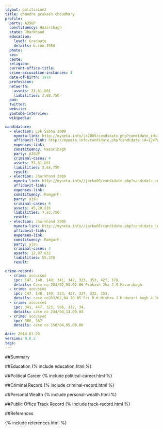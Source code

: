```yaml
---
layout: politician2
title: chandra prakash choudhary
profile: 
  party: AJSUP
  constituency: Hazaribagh
  state: Jharkhand
  education: 
    level: Graduate
    details: b.com.1988
  photo: 
  sex: 
  caste: 
  religion: 
  current-office-title: 
  crime-accusation-instances: 4
  date-of-birth: 1970
  profession: 
  networth: 
    assets: 31,61,081
    liabilities: 3,68,750
  pan: 
  twitter: 
  website: 
  youtube-interview: 
  wikipedia: 

candidature: 
  - election: Lok Sabha 2009
    myneta-link: http://myneta.info/ls2009/candidate.php?candidate_id=1247
    affidavit-link: http://myneta.info/candidate.php?candidate_id=1247&scan=original
    expenses-link: 
    constituency: Hazaribagh 
    party: AJSUP
    criminal-cases: 4
    assets: 31,61,081
    liabilities: 3,68,750
    result:  
  - election: Jharkhand 2009
    myneta-link: http://myneta.info//jarka09/candidate.php?candidate_id=605
    affidavit-link: 
    expenses-link: 
    constituency: Ramgarh 
    party: ajsu
    criminal-cases: 6
    assets: 45,20,816
    liabilities: 7,93,750
    result:  
  - election: Jharkhand 2005
    myneta-link: http://myneta.info//jarka05/candidate.php?candidate_id=79
    affidavit-link: 
    expenses-link: 
    constituency: Ramgarh 
    party: ajsu
    criminal-cases: 4
    assets: 12,87,632
    liabilities: 55,370
    result:  

crime-record: 
  - crime: accussed
    ipc: 147, 148, 149, 341, 342, 323, 353, 427, 379,
    details: Case no 284/02,03.02.06 Prakash Jha J.M.Hazaribagh 
  - crime: accussed
    ipc: 147, 148, 149, 323, 427, 337, 332, 353,
    details: case no283/02,04.10.05 Sri R.K.Mishra J.M.Hazari bagh 4.10.05 
  - crime: accussed
    ipc: 341, 447, 323, 506, 332, 34,
    details: case no 244/04,13.09.04 
  - crime: accussed
    ipc: 386, 387
    details: case no 150/04,05.08.06 

date: 2014-01-28
version: 0.0.5
tags: 
---
```

##Summary


##Education
{% include education.html %}


##Political Career
{% include political-career.html %}


##Criminal Record
{% include criminal-record.html %}


##Personal Wealth
{% include personal-wealth.html %}


##Public Office Track Record
{% include track-record.html %}


##References


{% include references.html %}